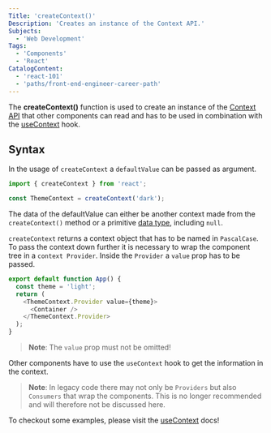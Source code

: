 ```yaml
---
Title: 'createContext()'
Description: 'Creates an instance of the Context API.'
Subjects:
  - 'Web Development'
Tags:
  - 'Components'
  - 'React'
CatalogContent:
  - 'react-101'
  - 'paths/front-end-engineer-career-path'
---
```


The **createContext()** function is used to create an instance of the [Context API](https://www.codecademy.com/resources/docs/react/context) that other components can read and has to be used in combination with the [useContext](https://www.codecademy.com/resources/docs/react/hooks/useContext) hook.

## Syntax

In the usage of `createContext` a `defaultValue` can be passed as argument.

```js
import { createContext } from 'react';

const ThemeContext = createContext('dark');
```

The data of the defaultValue can either be another context made from the `createContext()` method or a primitive [data type](https://www.codecademy.com/resources/docs/javascript/data-types), including `null`.

`createContext` returns a context object that has to be named in `PascalCase`. To pass the context down further it is necessary to wrap the component tree in a `context Provider`. Inside the `Provider` a `value` prop has to be passed.

```js
export default function App() {
  const theme = 'light';
  return (
    <ThemeContext.Provider value={theme}>
      <Container />
    </ThemeContext.Provider>
  );
}
```

> **Note**: The `value` prop must not be omitted!

Other components have to use the `useContext` hook to get the information in the context.

> **Note**: In legacy code there may not only be `Providers` but also `Consumers` that wrap the components. This is no longer recommended and will therefore not be discussed here.

To checkout some examples, please visit the [useContext](https://www.codecademy.com/resources/docs/react/hooks/useContext) docs!
